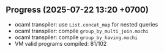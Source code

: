 ## Progress (2025-07-22 13:20 +0700)
- ocaml transpiler: use `List.concat_map` for nested queries
- ocaml transpiler: compile `group_by_multi_join.mochi`
- ocaml transpiler: compile `group_by_having.mochi`
- VM valid programs compiled: 81/102
